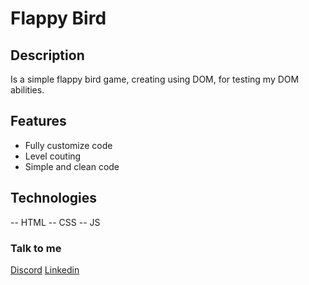 # Flappy Bird


## Description

Is a simple flappy bird game, creating using DOM, for testing my DOM abilities. 

## Features

- Fully customize code
- Level couting 
- Simple and clean code

## Technologies
-- HTML
-- CSS
-- JS


### Talk to me

[Discord](https://discord.gg/JXBJkSShTJ)
[Linkedin](https://www.linkedin.com/in/gabrielcbraga/)
